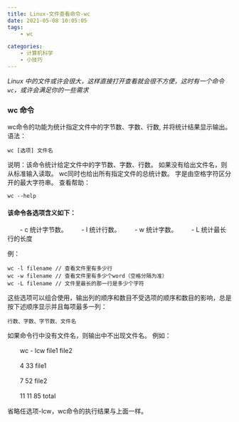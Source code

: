 ```yaml
---
title: Linux-文件查看命令-wc
date: 2021-05-08 10:05:05
tags:
    - wc

categories:
    - 计算机科学
    - 小技巧
---
```


*Linux 中的文件或许会很大，这样直接打开查看就会很不方便，这时有一个命令 `wc`，或许会满足你的一些需求*

<!--more-->

### wc 命令
wc命令的功能为统计指定文件中的字节数、字数、行数, 并将统计结果显示输出。
语法：

    wc [选项] 文件名

说明：该命令统计给定文件中的字节数、字数、行数。
如果没有给出文件名，则从标准输入读取。
wc同时也给出所有指定文件的总统计数。
字是由空格字符区分开的最大字符串。
查看帮助：

    wc --help

#### 该命令各选项含义如下： 

　　- c 统计字节数。
　　- l 统计行数。
　　- w 统计字数。
　　- L 统计最长行的长度

例：
    
    wc -l filename // 查看文件里有多少行
    wc -w filename // 查看文件里有多少个word（空格分隔为准）
    wc -L filename // 文件里最长的那一行是多少个字符

这些选项可以组合使用，输出列的顺序和数目不受选项的顺序和数目的影响，总是按下述顺序显示并且每项最多一列：

    行数、字数、字节数、文件名 

如果命令行中没有文件名，则输出中不出现文件名。
例如：

　　wc - lcw file1 file2

　　4 33 file1

　　7 52 file2

　　11 11 85 total

省略任选项-lcw，wc命令的执行结果与上面一样。
